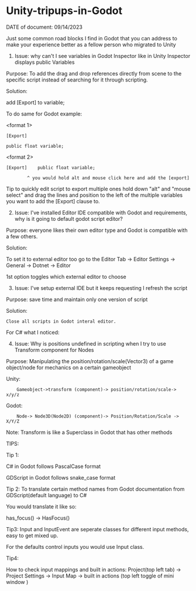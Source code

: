 # Unity-tripups-in-Godot


DATE of document: 09/14/2023

Just some common road blocks I find in Godot that you can address to make your experience better as a fellow person who migrated to Unity

1. Issue: why can't I see variables in Godot Inspector like in Unity Inspector displays public Variables
   
Purpose: To add the drag and drop references directly from scene to the specific script instead of searching for it through scripting.

Solution:

 add [Export] to variable;
 
To do same for Godot example:

<format 1>

	[Export]
 
	public float variable;
<format 2>

	[Export]	public float variable;

 			^ you would hold alt and mouse click here and add the [export]  	
 
Tip to quickly edit script to export multiple ones hold down "alt" and "mouse select" and drag the lines and position to the left of the multiple variables you want to add the [Export] clause to. 

2. Issue: I've installed  Editor IDE compatible with Godot and requirements, why is it going to default godot script editor?
   
Purpose: everyone likes their own editor type and Godot is compatible with a few others.

Solution:

To set it to external editor too go to the Editor Tab -> Editor Settings -> General -> Dotnet -> Editor

 1st option toggles which external editor to choose 

3. Issue: I've setup external IDE but it keeps requesting I refresh the script
   
Purpose: save time and maintain only one version of script

Solution:

	Close all scripts in Godot interal editor.


For C# what I noticed:

4. Issue: Why is positions undefined in scripting when I try to use Transform component for Nodes
   
Purpose: Manipulating the position/rotation/scale(Vector3) of a game object/node for mechanics on a certain gameobject

Unity:

		Gameobject->transform (component)-> position/rotation/scale-> x/y/z
  
Godot:

		Node-> Node3D(Node2D) (component)-> Position/Rotation/Scale -> X/Y/Z
  
Note: Transform is like a Superclass in Godot that has other methods



TIPS:

Tip 1: 

C# in Godot follows PascalCase format 

GDScript in Godot follows snake_case  format

Tip 2:
To translate certain method names from Godot documentation from GDScript(default language) to C#

You would translate it like so:

has_focus() -> HasFocus()

Tip3: Input and InputEvent are seperate classes for different input methods, easy to get mixed up. 

For the defaults control inputs you would use Input class.

Tip4: 

How to check input mappings and built in actions: Project(top left tab) -> Project Settings -> Input Map -> built in actions (top left toggle of mini window )
